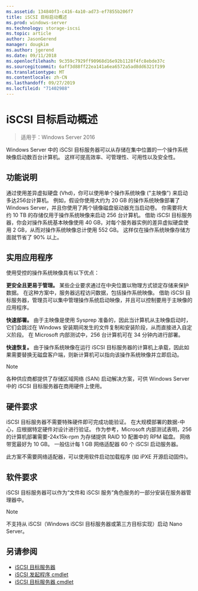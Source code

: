 ```yaml
---
ms.assetid: 134840f3-c416-4a10-ad73-ef7855b206f7
title: iSCSI 目标启动概述
ms.prod: windows-server
ms.technology: storage-iscsi
ms.topic: article
author: JasonGerend
manager: dougkim
ms.author: jgerend
ms.date: 09/11/2018
ms.openlocfilehash: 9c359c7929ff90968d16e92b1128f4fc8ebde37c
ms.sourcegitcommit: 6aff3d88ff22ea141a6ea6572a5ad8dd6321f199
ms.translationtype: MT
ms.contentlocale: zh-CN
ms.lasthandoff: 09/27/2019
ms.locfileid: "71402988"
---
```

# <a name="iscsi-target-boot-overview"></a>iSCSI 目标启动概述

> 适用于：Windows Server 2016

Windows Server 中的 iSCSI 目标服务器可以从存储在集中位置的一个操作系统映像启动数百台计算机。 这样可提高效率、可管理性、可用性以及安全性。  
  
## <a name="BKMK_OVER"></a>功能说明  
通过使用差异虚拟硬盘 \(Vhd\)，你可以使用单个操作系统映像 \("主映像"\) 来启动多达256台计算机。 例如，假设你使用大约为 20 GB 的操作系统映像部署了 Windows Server，并且你使用了两个镜像磁盘驱动器充当启动卷。 你需要将大约 10 TB 的存储仅用于操作系统映像来启动 256 台计算机。 借助 iSCSI 目标服务器，你会对操作系统基本映像使用 40 GB，对每个服务器实例的差异虚拟硬盘使用 2 GB，从而对操作系统映像总计使用 552 GB。 这样仅在操作系统映像存储方面就节省了 90% 以上。  
  
## <a name="BKMK_APP"></a>实用应用程序  
使用受控的操作系统映像具有以下优点：  
  
**更安全且更易于管理。** 某些企业要求通过在中央位置以物理方式锁定存储来保护数据。 在这种方案中，服务器远程访问数据，包括操作系统映像。 借助 iSCSI 目标服务器，管理员可以集中管理操作系统启动映像，并且可以控制要用于主映像的应用程序。  
  
**快速部署。** 由于主映像是使用 Sysprep 准备的，因此当计算机从主映像启动时，它们会跳过在 Windows 安装期间发生的文件复制和安装阶段，从而直接进入自定义阶段。 在 Microsoft 内部测试中，256 台计算机可在 34 分钟内进行部署。  
  
**快速恢复。** 由于操作系统映像在运行 iSCSI 目标服务器的计算机上承载，因此如果需要替换无磁盘客户端，则新计算机可以指向该操作系统映像并立即启动。  
  
> [!NOTE]  
> 各种供应商都提供了存储区域网络 \(SAN\) 启动解决方案，可供 Windows Server 中的 iSCSI 目标服务器在商用硬件上使用。  
  
## <a name="BKMK_HARD"></a>硬件要求  
iSCSI 目标服务器不需要特殊硬件即可完成功能验证。 在大规模部署的数据\-中心，应根据特定硬件对设计进行验证。 作为参考，Microsoft 内部测试表明，256的计算机部署需要\-24x15k-rpm 为存储提供 RAID 10 配置中的 RPM 磁盘。 网络带宽最好为 10 GB。 一般估计每 1 GB 网络适配器 60 个 iSCSI 启动服务器。  
  
此方案不需要网络适配器，可以使用软件启动加载程序 \(如 iPXE 开源启动固件\)。  
  
## <a name="BKMK_SOFT"></a>软件要求  
iSCSI 目标服务器可以作为“文件和 iSCSI 服务”角色服务的一部分安装在服务器管理器中。

> [!NOTE]
> 不支持从 iSCSI（Windows iSCSI 目标服务器或第三方目标实现）启动 Nano Server。

## <a name="see-also"></a>另请参阅
* [iSCSI 目标服务器](https://technet.microsoft.com/library/hh848272(v=ws.11).aspx)
* [iSCSI 发起程序 cmdlet](https://technet.microsoft.com/library/hh826099(v=wps.640).aspx)
* [iSCSI 目标服务器 cmdlet](https://technet.microsoft.com/library/jj612803(v=wps.630).aspx)